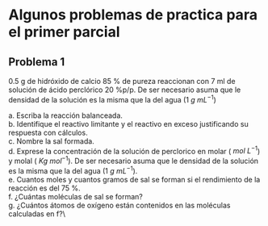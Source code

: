 # Algunos problemas de practica para el primer parcial

## Problema 1
0.5 g de hidróxido de calcio 85 % de pureza reaccionan con 7 ml de solución de ácido perclórico 20 %p/p. De ser necesario asuma que le densidad de la solución es la misma que la del agua (1 $g \ mL^{-1}$)

a. Escriba la reacción balanceada.\
b. Identifique el reactivo limitante y el reactivo en exceso justificando su respuesta con cálculos.\
c. Nombre la sal formada.\
d. Exprese la concentración de la solución de perclorico en molar ( $mol \ L^{- 1}$) y molal ( $Kg \ mol^{- 1}$). De ser necesario asuma que le densidad de la solución es la misma que la del agua (1 $g \ mL^{-1}$).\
e. Cuantos moles y cuantos gramos de sal se forman si el rendimiento de la reacción es del 75 %.\
f. ¿Cuántas moléculas de sal se forman?\
g. ¿Cuántos átomos de oxígeno están contenidos en las moléculas calculadas en f?\

  


